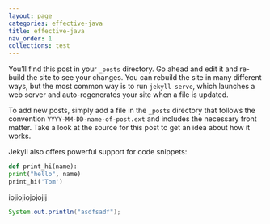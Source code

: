 ```yaml
---
layout: page
categories: effective-java
title: effective-java
nav_order: 1
collections: test
---
```

You’ll find this post in your `_posts` directory. Go ahead and edit it and re-build the site to see your changes. You can rebuild the site in many different ways, but the most common way is to run `jekyll serve`, which launches a web server and auto-regenerates your site when a file is updated.

To add new posts, simply add a file in the `_posts` directory that follows the convention `YYYY-MM-DD-name-of-post.ext` and includes the necessary front matter. Take a look at the source for this post to get an idea about how it works.

Jekyll also offers powerful support for code snippets:


```python
def print_hi(name):
print("hello", name)
print_hi('Tom')
```

iojiojiojojojij

```java
System.out.println("asdfsadf");
```